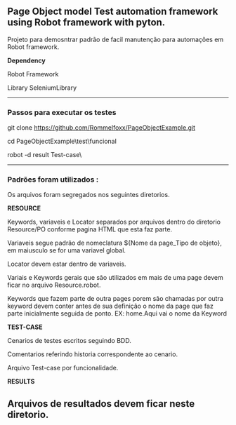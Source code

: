 
## Page Object model Test automation framework using Robot framework with pyton.

Projeto para demosntrar padrão de facil manutenção para automações em Robot framework. 

<b>Dependency</b>

Robot Framework

Library SeleniumLibrary

------------------------------------------------------------------------------------------------------------------------------
### Passos para executar os testes

git clone https://github.com/Rommelfoxx/PageObjectExample.git

cd PageObjectExample\test\funcional

robot -d result Test-case\

------------------------------------------------------------------------------------------------------------------------------
### Padrões foram utilizados : 
Os arquivos foram segregados nos seguintes diretorios. 

<b>RESOURCE</b>

Keywords, variaveis e Locator separados por arquivos dentro do diretorio Resource/PO conforme pagina HTML que esta faz parte.

Variaveis segue padrão de nomeclatura ${Nome da page_Tipo de objeto}, em maiusculo se for uma variavel global. 

Locator devem estar dentro de variaveis.

Variais e Keywords gerais que são utilizados em mais de uma page devem ficar no arquivo Resource.robot.

Keywords que fazem parte de outra pages porem são chamadas por outra keyword devem conter antes de sua definição o nome da page que faz parte inicialmente seguida de ponto.
EX: home.Aqui vai o nome da Keyword

<b>TEST-CASE</b>

Cenarios de testes escritos seguindo BDD.

Comentarios referindo historia correspondente ao cenario.

Arquivo Test-case por funcionalidade.

<b>RESULTS</b>

Arquivos de resultados devem ficar neste diretorio. 
------------------------------------------------------------------------------------------------------------------------------
